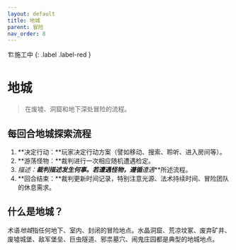 ```yaml
---
layout: default
title: 地城
parent: 冒险
nav_order: 8
---
```


🏗️施工中
{: .label .label-red }

# 地城

> 在废墟、洞窟和地下深处冒险的流程。

## 每回合地城探索流程

1. **决定行动：**玩家决定行动方案（譬如移动、搜索、聆听、进入房间等）。
2. **游荡怪物：**裁判进行一次相应随机遭遇检定。
3. **描述：**裁判描述发生何事。若遭遇怪物，遵循***遭遇***所述流程。
4. **回合结束：**裁判更新时间记录，特别注意光源、法术持续时间、冒险团队的休息需求。

## 什么是地城？

术语*地城*指任何地下、室内、封闭的冒险地点。水晶洞窟、荒凉坟冢、废弃矿井、废墟城堡、敌军堡垒、巨虫隧道、邪祟墓穴、闹鬼庄园都是典型的地城地点。
